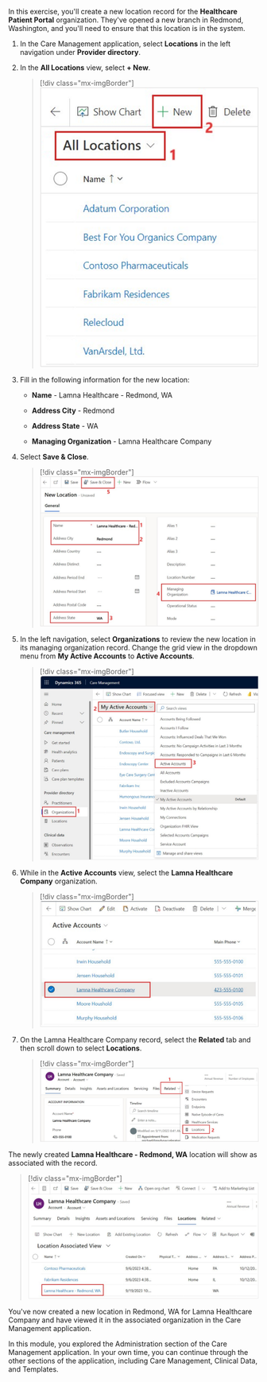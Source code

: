 In this exercise, you'll create a new location record for the **Healthcare Patient Portal** organization. They've opened a new branch in Redmond, Washington, and you'll need to ensure that this location is in the system.

1.  In the Care Management application, select **Locations** in the left navigation under **Provider directory**.

1.  In the **All Locations** view, select **+ New**.

	> [!div class="mx-imgBorder"]
	> ![Screenshot of the All Locations view with the New button.](../media/new-location.png)

1.  Fill in the following information for the new location:

	- **Name** - Lamna Healthcare - Redmond, WA

	- **Address City** - Redmond

	- **Address State** - WA

	- **Managing Organization** - Lamna Healthcare Company

1.  Select **Save & Close**.

	> [!div class="mx-imgBorder"]
	> [![Screenshot of the New Location details.](../media/new-location-create.png)](../media/new-location-create.png#lightbox)

1.  In the left navigation, select **Organizations** to review the new location in its managing organization record. Change the grid view in the dropdown menu from **My Active Accounts** to **Active Accounts**.

	> [!div class="mx-imgBorder"]
	> [![Screenshot of the My Active Accounts list.](../media/organization-active-accounts.png)](../media/organization-active-accounts.png#lightbox)

1.  While in the **Active Accounts** view, select the **Lamna Healthcare Company** organization.

	> [!div class="mx-imgBorder"]
	> [![Screenshot of the Active Accounts view with Lamna Healthcare Company selected.](../media/lamna-healthcare-company.png)](../media/lamna-healthcare-company.png#lightbox)

1.  On the Lamna Healthcare Company record, select the **Related** tab and then scroll down to select **Locations**.

	> [!div class="mx-imgBorder"]
	> [![Screenshot of the account summary with the Related tab open and Locations selected.](../media/related-locations.png)](../media/related-locations.png#lightbox)

The newly created **Lamna Healthcare - Redmond, WA** location will show as associated with the record.

  > [!div class="mx-imgBorder"]
  > [![Screenshot of the new location associated with the record.](../media/new-location-created.png)](../media/new-location-created.png#lightbox)

You've now created a new location in Redmond, WA for Lamna Healthcare Company and have viewed it in the associated organization in the Care Management application.

In this module, you explored the Administration section of the Care Management application. In your own time, you can continue through the other sections of the application, including Care Management, Clinical Data, and Templates.
